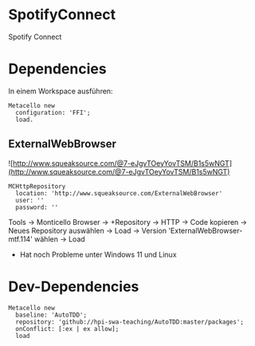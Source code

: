 # SpotifyConnect
Spotify Connect

# Dependencies
In einem Workspace ausführen:
```
Metacello new
  configuration: 'FFI';
  load.
```

## ExternalWebBrowser 
![http://www.squeaksource.com/@7-eJgvTOeyYovTSM/B1s5wNGT](http://www.squeaksource.com/@7-eJgvTOeyYovTSM/B1s5wNGT)
```
MCHttpRepository
  location: 'http://www.squeaksource.com/ExternalWebBrowser'
  user: ''
  password: ''
```
Tools -> Monticello Browser -> +Repository -> HTTP -> Code kopieren -> Neues Repository auswählen -> Load -> Version 'ExternalWebBrowser-mtf.114' wählen -> Load
- Hat noch Probleme unter Windows 11 und Linux

# Dev-Dependencies
```
Metacello new
  baseline: 'AutoTDD';
  repository: 'github://hpi-swa-teaching/AutoTDD:master/packages';
  onConflict: [:ex | ex allow];
  load
```

